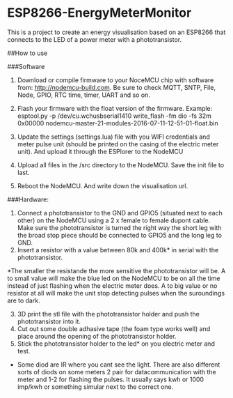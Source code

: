 # ESP8266-EnergyMeterMonitor
This is a project to create an energy visualisation based on an ESP8266 that connects to the LED of a power meter with a phototransistor.

##How to use

###Software

1. Download or compile firmware to your NoceMCU chip with software from: http://nodemcu-build.com. Be sure to check MQTT, SNTP, File, Node, GPIO, RTC time, timer, UART and so on.

2. Flash your firmware with the float version of the firmware. Example: esptool.py -p /dev/cu.wchusbserial1410 write_flash -fm dio -fs 32m 0x00000 nodemcu-master-21-modules-2016-07-11-12-51-01-float.bin 

3. Update the settings (settings.lua) file with you WIFI credentials and meter pulse unit (should be printed on the casing of the electric meter unit). And upload it through the ESPlorer to the NodeMCU

4. Upload all files in the /src directory to the NodeMCU. Save the init file to last.

5. Reboot the NodeMCU. And write down the visualisation url.

###Hardware:

1. Connect a phototransistor to the GND and GPIO5  (situated next to each other) on the NodeMCU using a 2 x female to female dupont cable. Make sure the phototransistor is turned the right way the short leg with the broad stop piece should be connected to GPIO5 and the long leg to GND.
2. Insert a resistor with a value between 80k and 400k* in serial with the phototransistor.  

*The smaller the resistande the more sensitive the phototransistor will be. A to small value will make the blue led on the NodeMCU to be on all the time instead of just flashing when the electric meter does. A to big value or no resistor at all will make the unit stop detecting pulses when the suroundings are to dark. 

3. 3D print the stl file with the phototransistor holder and push the phototransistor into it. 
4. Cut out some double adhasive tape (the foam type works well) and place around the opening of the phototransistor holder. 
5. Stick the phototransistor holder to the led* on you electric meter and test. 

* Some diod are IR where you cant see the light. There are also different sorts of diods on some meters 2 pair for datacommunication with the meter and 1-2 for flashing the pulses. It usually says kwh or 1000 imp/kwh or something simular next to the correct one. 





